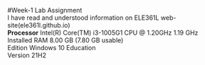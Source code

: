 #Week-1 Lab Assignment  
I have read and understood information on ELE361L web-site(ele361l.github.io)  
**Processor**	Intel(R) Core(TM) i3-1005G1 CPU @ 1.20GHz   1.19 GHz  
Installed RAM	8.00 GB (7.80 GB usable)  
Edition	Windows 10 Education  
Version	21H2  
